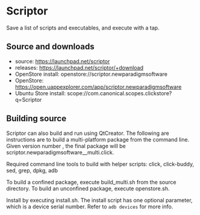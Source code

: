 # Scriptor

Save a list of scripts and executables, and execute with a tap.

## Source and downloads

* source: https://launchpad.net/scriptor
* releases: https://launchpad.net/scriptor/+download
* OpenStore install: openstore://scriptor.newparadigmsoftware
* OpenStore: https://open.uappexplorer.com/app/scriptor.newparadigmsoftware
* Ubuntu Store install: scope://com.canonical.scopes.clickstore?q=Scriptor

## Building source

Scriptor can also build and run using QtCreator.  The following are
instructions are to build a multi-platform package from the
command line.  Given version number <ver>, the final package will be
scriptor.newparadigmsoftware_<ver>_multi.click.

Required command line tools to build with helper scripts:
click, click-buddy, sed, grep, dpkg, adb

To build a confined package, execute build_multi.sh from the source directory.
To build an unconfined package, execute openstore.sh.

Install by executing install.sh.  The install
script has one optional parameter, which is a device serial number.  Refer
to `adb devices` for more info.
